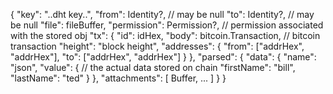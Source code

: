 {
  "key": "..dht key..",
  "from": Identity?, // may be null
  "to": Identity?,   // may be null
  "file": fileBuffer,
  "permission": Permission?, // permission associated with the stored obj
  "tx": {
    "id": idHex,
    "body": bitcoin.Transaction, // bitcoin transaction
    "height": "block height",
    "addresses": {
      "from": ["addrHex", "addrHex"],
      "to": ["addrHex", "addrHex"]
    }
  },
  "parsed": {
    "data": {
      "name": "json",
      "value": { // the actual data stored on chain
        "firstName": "bill",
        "lastName": "ted"
      }
    },
    "attachments": [
      Buffer,
      ...
    ]
  }
}
